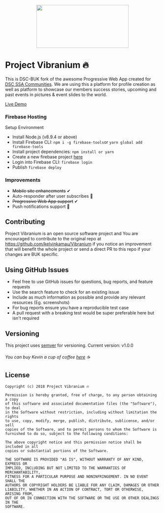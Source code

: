 <p align="center">
<img width="300" height="140"  src="https://github.com/kelvinkamau/Vibranium/blob/master/images/vibranium.png">
</p>

# Project Vibranium 🔥

This is DSC-BUK fork of the awesome Progressive Web App created for [DSC SSA Communities](https://github.com/DSCLEADSAfrica). We are using this a platform for profile creation as well as platform to showcase our members success stories, upcoming and past events in pictures & event slides to the world.

[Live Demo](https://dsc-buk.firebaseapp.com)

### Firebase Hosting

Setup Environment

-   Install Node.js (v8.9.4 or above)
-   Install Firebase CLI: `npm i -g firebase-tools`or `yarn global add firebase-tools`
-   Install project dependencies: `npm install or yarn`
-   Create a new firebase project [here](https://console.firebase.google.com/)
-   Login into Firebase CLI: `firebase login`
-   Publish `firebase deploy`

### Improvements

-   <s>Mobile site enhancements</s> ✔
-   Auto-responder after user subscribes 💯
-   <s>Progressive Web App support</s> ✔
-   Push notifications support 📢

## Contributing

Project Vibranium is an open source software project and You are encouraged to contribute to the original repo at https://github.com/kelvinkamau/Vibranium if you notice an improvement that will benefit the whole project or send a direct PR to this repo if your changes are BUK specific.

## Using GitHub Issues

-   Feel free to use GitHub issues for questions, bug reports, and feature requests
-   Use the search feature to check for an existing issue
-   Include as much information as possible and provide any relevant resources (Eg. screenshots)
-   For bug reports ensure you have a reproducible test case
-   A pull request with a breaking test would be super preferable here but isn't required

## Versioning

This project uses [semver](https://semver.org) for versioning. Current version: v1.0.0

###### You can buy Kevin a cup of coffee [here](https://www.buymeacoffee.com/EqeRlzLSc) ☕

## License

```
Copyright (c) 2018 Project Vibranium 🔥

Permission is hereby granted, free of charge, to any person obtaining a copy
of this software and associated documentation files (the "Software"), to deal
in the Software without restriction, including without limitation the rights
to use, copy, modify, merge, publish, distribute, sublicense, and/or sell
copies of the Software, and to permit persons to whom the Software is
furnished to do so, subject to the following conditions:

The above copyright notice and this permission notice shall be included in all
copies or substantial portions of the Software.

THE SOFTWARE IS PROVIDED "AS IS", WITHOUT WARRANTY OF ANY KIND, EXPRESS OR
IMPLIED, INCLUDING BUT NOT LIMITED TO THE WARRANTIES OF MERCHANTABILITY,
FITNESS FOR A PARTICULAR PURPOSE AND NONINFRINGEMENT. IN NO EVENT SHALL THE
AUTHORS OR COPYRIGHT HOLDERS BE LIABLE FOR ANY CLAIM, DAMAGES OR OTHER
LIABILITY, WHETHER IN AN ACTION OF CONTRACT, TORT OR OTHERWISE, ARISING FROM,
OUT OF OR IN CONNECTION WITH THE SOFTWARE OR THE USE OR OTHER DEALINGS IN THE
SOFTWARE.
```
